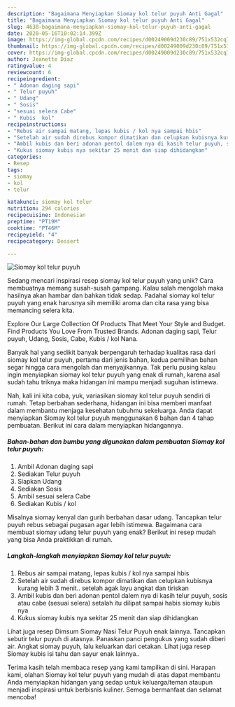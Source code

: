```yaml
---
description: "Bagaimana Menyiapkan Siomay kol telur puyuh Anti Gagal"
title: "Bagaimana Menyiapkan Siomay kol telur puyuh Anti Gagal"
slug: 4638-bagaimana-menyiapkan-siomay-kol-telur-puyuh-anti-gagal
date: 2020-05-16T10:02:14.399Z
image: https://img-global.cpcdn.com/recipes/d00249009d230c89/751x532cq70/siomay-kol-telur-puyuh-foto-resep-utama.jpg
thumbnail: https://img-global.cpcdn.com/recipes/d00249009d230c89/751x532cq70/siomay-kol-telur-puyuh-foto-resep-utama.jpg
cover: https://img-global.cpcdn.com/recipes/d00249009d230c89/751x532cq70/siomay-kol-telur-puyuh-foto-resep-utama.jpg
author: Jeanette Diaz
ratingvalue: 4
reviewcount: 6
recipeingredient:
- " Adonan daging sapi"
- " Telur puyuh"
- " Udang"
- " Sosis"
- "sesuai selera Cabe"
- " Kubis  kol"
recipeinstructions:
- "Rebus air sampai matang, lepas kubis / kol nya sampai hbis"
- "Setelah air sudah direbus kompor dimatikan dan celupkan kubisnya kurang lebih 3 menit.. setelah agak layu angkat dan tiriskan"
- "Ambil kubis dan beri adonan pentol dalem nya di kasih telur puyuh, sosis atau cabe (sesuai selera) setalah itu dilipat sampai habis siomay kubis nya"
- "Kukus siomay kubis nya sekitar 25 menit dan siap dihidangkan"
categories:
- Resep
tags:
- siomay
- kol
- telur

katakunci: siomay kol telur 
nutrition: 294 calories
recipecuisine: Indonesian
preptime: "PT19M"
cooktime: "PT46M"
recipeyield: "4"
recipecategory: Dessert

---
```



![Siomay kol telur puyuh](https://img-global.cpcdn.com/recipes/d00249009d230c89/751x532cq70/siomay-kol-telur-puyuh-foto-resep-utama.jpg)

Sedang mencari inspirasi resep siomay kol telur puyuh yang unik? Cara membuatnya memang susah-susah gampang. Kalau salah mengolah maka hasilnya akan hambar dan bahkan tidak sedap. Padahal siomay kol telur puyuh yang enak harusnya sih memiliki aroma dan cita rasa yang bisa memancing selera kita.

Explore Our Large Collection Of Products That Meet Your Style and Budget. Find Products You Love From Trusted Brands. Adonan daging sapi, Telur puyuh, Udang, Sosis, Cabe, Kubis / kol Nana.

Banyak hal yang sedikit banyak berpengaruh terhadap kualitas rasa dari siomay kol telur puyuh, pertama dari jenis bahan, kedua pemilihan bahan segar hingga cara mengolah dan menyajikannya. Tak perlu pusing kalau ingin menyiapkan siomay kol telur puyuh yang enak di rumah, karena asal sudah tahu triknya maka hidangan ini mampu menjadi suguhan istimewa.


Nah, kali ini kita coba, yuk, variasikan siomay kol telur puyuh sendiri di rumah. Tetap berbahan sederhana, hidangan ini bisa memberi manfaat dalam membantu menjaga kesehatan tubuhmu sekeluarga. Anda dapat menyiapkan Siomay kol telur puyuh menggunakan 6 bahan dan 4 tahap pembuatan. Berikut ini cara dalam menyiapkan hidangannya.

<!--inarticleads1-->

##### Bahan-bahan dan bumbu yang digunakan dalam pembuatan Siomay kol telur puyuh:

1. Ambil  Adonan daging sapi
1. Sediakan  Telur puyuh
1. Siapkan  Udang
1. Sediakan  Sosis
1. Ambil sesuai selera Cabe
1. Sediakan  Kubis / kol


Misalnya siomay kenyal dan gurih berbahan dasar udang. Tancapkan telur puyuh rebus sebagai pugasan agar lebih istimewa. Bagaimana cara membuat siomay udang telur puyuh yang enak? Berikut ini resep mudah yang bisa Anda praktikkan di rumah. 

<!--inarticleads2-->

##### Langkah-langkah menyiapkan Siomay kol telur puyuh:

1. Rebus air sampai matang, lepas kubis / kol nya sampai hbis
1. Setelah air sudah direbus kompor dimatikan dan celupkan kubisnya kurang lebih 3 menit.. setelah agak layu angkat dan tiriskan
1. Ambil kubis dan beri adonan pentol dalem nya di kasih telur puyuh, sosis atau cabe (sesuai selera) setalah itu dilipat sampai habis siomay kubis nya
1. Kukus siomay kubis nya sekitar 25 menit dan siap dihidangkan


Lihat juga resep Dimsum Siomay Nasi Telur Puyuh enak lainnya. Tancapkan sebutir telur puyuh di atasnya. Panaskan panci pengukus yang sudah diberi air. Angkat siomay puyuh, lalu keluarkan dari cetakan. Lihat juga resep Siomay kubis isi tahu dan sayur enak lainnya.. 

Terima kasih telah membaca resep yang kami tampilkan di sini. Harapan kami, olahan Siomay kol telur puyuh yang mudah di atas dapat membantu Anda menyiapkan hidangan yang sedap untuk keluarga/teman ataupun menjadi inspirasi untuk berbisnis kuliner. Semoga bermanfaat dan selamat mencoba!
